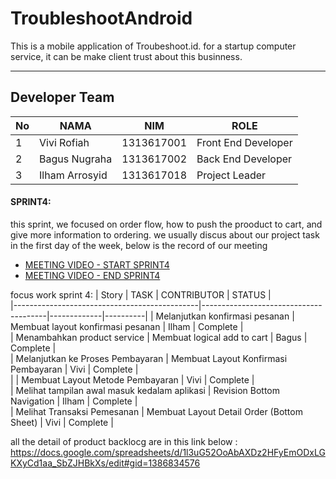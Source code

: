 # TroubleshootAndroid
This is a mobile application of Troubeshoot.id.
for a startup computer service, it can be make client trust about this businness.

<hr>

## Developer Team
| No | NAMA           | NIM        | ROLE                |
|----|----------------|------------|---------------------|
| 1  | Vivi Rofiah    | 1313617001 | Front End Developer |
| 2  | Bagus Nugraha  | 1313617002 | Back End Developer  |
| 3  | Ilham Arrosyid | 1313617018 | Project Leader        |


#### SPRINT4:
this sprint, we focused on order flow, how to push the prooduct to cart, and give more information to ordering.
we usually discus about our project task in the first day of the week, below is the record of our meeting <br>
* [MEETING VIDEO - START SPRINT4](https://youtu.be/TZcxWRS6IcQ) 
* [MEETING VIDEO - END SPRINT4](https://youtu.be/NHC1xL2pDXM)

focus work sprint 4:
| Story         | TASK                                        | CONTRIBUTOR | STATUS   |   
|----------------------------------------------|---------------------------------------|-------------|----------|
| Melanjutkan konfirmasi pesanan | Membuat layout konfirmasi pesanan                              | Ilham       | Complete |   
| Menambahkan product service              | Membuat logical add to cart                                 | Bagus       | Complete |   
| Melanjutkan ke Proses Pembayaran              | Membuat Layout Konfirmasi Pembayaran                            | Vivi      | Complete |   
|               | Membuat Layout Metode Pembayaran                  | Vivi      | Complete   |    
| Melihat tampilan awal masuk kedalam aplikasi              | Revision Bottom Navigation                  | Ilham       | Complete |   
| Melihat Transaksi Pemesanan     | Membuat Layout Detail Order \(Bottom Sheet\) | Vivi        | Complete | 






all the detail of product backlocg are in this link below : <br>
https://docs.google.com/spreadsheets/d/1l3uG52OoAbAXDz2HFyEmODxLGKXyCd1aa_SbZJHBkXs/edit#gid=1386834576
